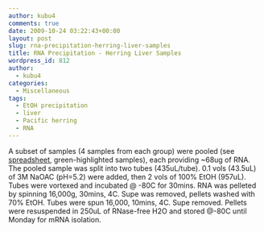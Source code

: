 ```yaml
---
author: kubu4
comments: true
date: 2009-10-24 03:22:43+00:00
layout: post
slug: rna-precipitation-herring-liver-samples
title: RNA Precipitation - Herring Liver Samples
wordpress_id: 812
author:
  - kubu4
categories:
  - Miscellaneous
tags:
  - EtOH precipitation
  - liver
  - Pacific herring
  - RNA
---
```


A subset of samples (4 samples from each group) were pooled (see [spreadsheet](httpss://spreadsheets.google.com/ccc?key=0AmS_90rPaQMzdE9lOE1YaWdwVm9RN0lPTG11S2E2V2c&hl=en), green-highlighted samples), each providing ~68ug of RNA. The pooled sample was split into two tubes (435uL/tube). 0.1 vols (43.5uL) of 3M NaOAC (pH=5.2) were added, then 2 vols of 100% EtOH (957uL). Tubes were vortexed and incubated @ -80C for 30mins. RNA was pelleted by spinning 16,000g, 30mins, 4C. Supe was removed, pellets washed with 70% EtOH. Tubes were spun 16,000, 10mins, 4C. Supe removed. Pellets were resuspended in 250uL of RNase-free H2O and stored @-80C until Monday for mRNA isolation.
